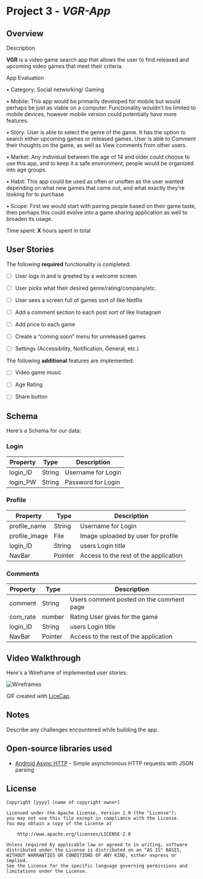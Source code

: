 # Project 3 - *VGR-App*

## Overview

Description 

**VGR** is a video game search app that allows the user to find released and upcoming video games that meet their criteria.

App Evaluation 

•	Category: Social networking/ Gaming

•	Mobile: This app would be primarily developed for mobile but would perhaps be just as viable on a computer. Functionality wouldn't be limited to mobile devices, however mobile version could potentially have more features.

•	Story: User is able to select the genre of the game. It has the option to search either upcoming games or released games. User is able to Comment their thoughts on the game, as well as View comments from other users.

•	Market: Any individual between the age of 14 and older could choose to use this app, and to keep it a safe environment, people would be organized into age groups.

•	Habit: This app could be used as often or unoften as the user wanted depending on what new games that came out, and what exactly they're looking for to purchase

•	Scope: First we would start with pairing people based on their game taste, then perhaps this could evolve into a game sharing application as well to broaden its usage.




Time spent: **X** hours spent in total

## User Stories

The following **required** functionality is completed:

- [ ]	User logs in and is greeted by a welcome screen
- [ ]	User picks what their desired genre/rating/company/etc. 
- [ ]	User sees a screen full of games sort of like Netflix
- [ ]	Add a comment section to each post sort of like Instagram 
- [ ]	Add price to each game
- [ ]	Create a “coming soon” menu for unreleased games
- [ ]	Settings (Accessibility, Notification, General, etc.)


The following **additional** features are implemented:

-  [ ]	Video game music
-  [ ]	Age Rating
-  [ ]	Share button


## Schema

Here's a Schema for our data:

### Login

| __Property__ | __Type__  |       __Description__       |
|--------------|-----------|-----------------------------|
| login_ID     | String    | Username for Login          |
| login_PW     | String    | Password for Login          |


### Profile

| __Property__ | __Type__  |            __Description__              |
|--------------|-----------|-----------------------------------------|
| profile_name | String    | Username for Login                      |
| profile_image| File      | Image uploaded by user for profile      |
| login_ID     | String    | users Login title                       |
| NavBar       | Pointer   | Access to the rest of the application   |


### Comments

| __Property__ | __Type__  |            __Description__              |
|--------------|-----------|-----------------------------------------|
| comment      | String    | Users comment posted on the comment page|
| com_rate     | number    | Rating User gives for the game          |
| login_ID     | String    | users Login title                       |
| NavBar       | Pointer   | Access to the rest of the application   |


## Video Walkthrough

Here's a Wireframe of implemented user stories:


<img src='https://github.com/Game-Recommendation/VGR-App/blob/master/Wireframes%20(Updated).jpg?raw=true' title='Wireframes' width='' alt='Wireframes' />

GIF created with [LiceCap](http://www.cockos.com/licecap/).

## Notes

Describe any challenges encountered while building the app.

## Open-source libraries used

- [Android Async HTTP](https://github.com/codepath/CPAsyncHttpClient) - Simple asynchronous HTTP requests with JSON parsing

## License

    Copyright [yyyy] [name of copyright owner]

    Licensed under the Apache License, Version 2.0 (the "License");
    you may not use this file except in compliance with the License.
    You may obtain a copy of the License at

        http://www.apache.org/licenses/LICENSE-2.0

    Unless required by applicable law or agreed to in writing, software
    distributed under the License is distributed on an "AS IS" BASIS,
    WITHOUT WARRANTIES OR CONDITIONS OF ANY KIND, either express or implied.
    See the License for the specific language governing permissions and
    limitations under the License.
